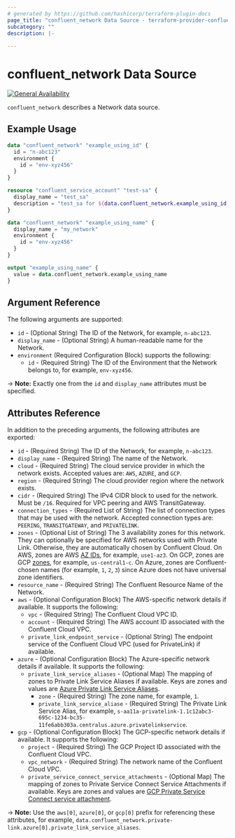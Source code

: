 ```yaml
---
# generated by https://github.com/hashicorp/terraform-plugin-docs
page_title: "confluent_network Data Source - terraform-provider-confluent"
subcategory: ""
description: |-
  
---
```


# confluent_network Data Source

[![General Availability](https://img.shields.io/badge/Lifecycle%20Stage-General%20Availability-%2345c6e8)](https://docs.confluent.io/cloud/current/api.html#section/Versioning/API-Lifecycle-Policy)

`confluent_network` describes a Network data source.

## Example Usage

```terraform
data "confluent_network" "example_using_id" {
  id = "n-abc123"
  environment {
    id = "env-xyz456"
  }
}

resource "confluent_service_account" "test-sa" {
  display_name = "test_sa"
  description = "test_sa for ${data.confluent_network.example_using_id.display_name}"
}

data "confluent_network" "example_using_name" {
  display_name = "my_network"
  environment {
    id = "env-xyz456"
  }
}

output "example_using_name" {
  value = data.confluent_network.example_using_name
}
```

<!-- schema generated by tfplugindocs -->
## Argument Reference

The following arguments are supported:

- `id` - (Optional String) The ID of the Network, for example, `n-abc123`.
- `display_name` - (Optional String) A human-readable name for the Network.
- `environment` (Required Configuration Block) supports the following:
  - `id` - (Required String) The ID of the Environment that the Network belongs to, for example, `env-xyz456`.

-> **Note:** Exactly one from the `id` and `display_name` attributes must be specified.

## Attributes Reference

In addition to the preceding arguments, the following attributes are exported:

- `id` - (Required String) The ID of the Network, for example, `n-abc123`.
- `display_name` - (Required String) The name of the Network.
- `cloud` - (Required String) The cloud service provider in which the network exists. Accepted values are: `AWS`, `AZURE`, and `GCP`.
- `region` - (Required String) The cloud provider region where the network exists.
- `cidr` - (Required String) The IPv4 CIDR block to used for the network. Must be `/16`. Required for VPC peering and AWS TransitGateway.
- `connection_types` - (Required List of String) The list of connection types that may be used with the network. Accepted connection types are: `PEERING`, `TRANSITGATEWAY`, and `PRIVATELINK`.
- `zones` - (Optional List of String) The 3 availability zones for this network. They can optionally be specified for AWS networks
  used with Private Link. Otherwise, they are automatically chosen by Confluent Cloud.
  On AWS, zones are AWS [AZ IDs](https://docs.aws.amazon.com/ram/latest/userguide/working-with-az-ids.html), for example, `use1-az3`.
  On GCP, zones are GCP [zones](https://cloud.google.com/compute/docs/regions-zones), for example, `us-central1-c`.
  On Azure, zones are Confluent-chosen names (for example, `1`, `2`, `3`) since Azure does not have universal zone identifiers.
- `resource_name` - (Required String) The Confluent Resource Name of the Network.
- `aws` - (Optional Configuration Block) The AWS-specific network details if available. It supports the following:
  - `vpc` - (Required String) The Confluent Cloud VPC ID.
  - `account` - (Required String) The AWS account ID associated with the Confluent Cloud VPC.
  - `private_link_endpoint_service` - (Optional String) The endpoint service of the Confluent Cloud VPC (used for PrivateLink) if available.
- `azure` - (Optional Configuration Block) The Azure-specific network details if available. It supports the following:
  - `private_link_service_aliases` - (Optional Map) The mapping of zones to Private Link Service Aliases if available. Keys are zones and values are [Azure Private Link Service Aliases](https://docs.microsoft.com/en-us/azure/private-link/private-link-service-overview#share-your-service).
    - `zone` - (Required String) The zone name, for example, `1`.
    - `private_link_service_aliase` - (Required String) The Private Link Service Alias, for example, `s-aa11a-privatelink-1.1c12abc3-695c-1234-bc35-11fe6abb303a.centralus.azure.privatelinkservice`.
- `gcp` - (Optional Configuration Block) The GCP-specific network details if available. It supports the following:
  - `project` - (Required String) The GCP Project ID associated with the Confluent Cloud VPC.
  - `vpc_network` - (Required String) The network name of the Confluent Cloud VPC.
  - `private_service_connect_service_attachments` - (Optional Map) The mapping of zones to Private Service Connect Service Attachments if available. Keys are zones and values are [GCP Private Service Connect service attachment](https://cloud.google.com/vpc/docs/configure-private-service-connect-producer#api_7).

-> **Note:** Use the `aws[0]`, `azure[0]`, or `gcp[0]` prefix for referencing these attributes, for example, `data.confluent_network.private-link.azure[0].private_link_service_aliases`.

